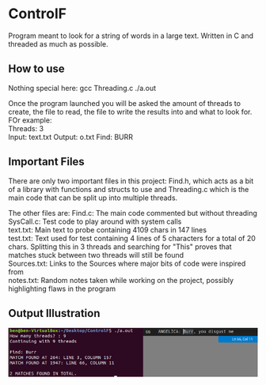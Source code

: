 # ControlF

Program meant to look for a string of words in a large text. Written in C and threaded as much as possible.

## How to use

Nothing special here:
	gcc Threading.c
	./a.out

Once the program launched you will be asked the amount of threads to create, the file to read, the file to write the results into and what to look for. FOr example:  
	Threads: 3  
	Input:	 text.txt
	Output:	 o.txt
	Find:	 BURR	

## Important Files

There are only two important files in this project: Find.h, which acts as a bit of a library with functions and structs to use and Threading.c which is the main code that can be split up into multiple threads.

The other files are:
	Find.c: The main code commented but without threading  
	SysCall.c: Test code to play around with system calls  
	text.txt: Main text to probe containing 4109 chars in 147 lines  
	test.txt: Text used for test containing 4 lines of 5 characters for a total of 20 chars. Splitting this in 3 threads and searching for "This" proves that matches stuck between two threads will still be found  
	Sources.txt: Links to the Sources where major bits of code were inspired from  
	notes.txt: Random notes taken while working on the project, possibly highlighting flaws in the program  

## Output Illustration
![Output Illustration](/Illustration.png)
